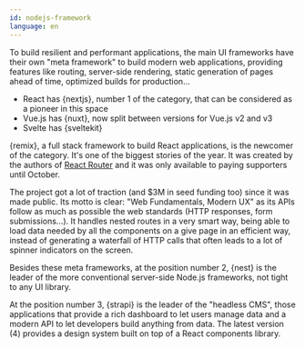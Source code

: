 ```yaml
---
id: nodejs-framework
language: en
---
```


To build resilient and performant applications, the main UI frameworks have their own "meta framework" to build modern web applications, providing features like routing, server-side rendering, static generation of pages ahead of time, optimized builds for production...

- React has {nextjs}, number 1 of the category, that can be considered as a pioneer in this space
- Vue.js has {nuxt}, now split between versions for Vue.js v2 and v3
- Svelte has {sveltekit}

{remix}, a full stack framework to build React applications, is the newcomer of the category. It's one of the biggest stories of the year. It was created by the authors of [React Router](https://reactrouter.com/) and it was only available to paying supporters until October.

The project got a lot of traction (and $3M in seed funding too) since it was made public. Its motto is clear: "Web Fundamentals, Modern UX" as its APIs follow as much as possible the web standards (HTTP responses, form submissions...). It handles nested routes in a very smart way, being able to load data needed by all the components on a give page in an efficient way, instead of generating a waterfall of HTTP calls that often leads to a lot of spinner indicators on the screen.

Besides these meta frameworks, at the position number 2, {nest} is the leader of the more conventional server-side Node.js frameworks, not tight to any UI library.

At the position number 3, {strapi} is the leader of the "headless CMS", those applications that provide a rich dashboard to let users manage data and a modern API to let developers build anything from data. The latest version (4) provides a design system built on top of a React components library.
